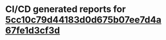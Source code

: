 # CI/CD generated reports for [5cc10c79d44183d0d675b07ee7d4a67fe1d3cf3d](https://github.com/hydephp/develop/commit/5cc10c79d44183d0d675b07ee7d4a67fe1d3cf3d)
